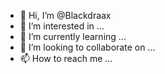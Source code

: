 - 👋 Hi, I’m @Blackdraax
- 👀 I’m interested in ...
- 🌱 I’m currently learning ...
- 💞️ I’m looking to collaborate on ...
- 📫 How to reach me ...

<!---
Blackdraax/Blackdraax is a ✨ special ✨ repository because its `README.md` (this file) appears on your GitHub profile.
You can click the Preview link to take a look at your changes.
--->
